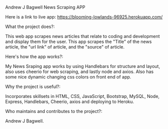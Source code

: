 Andrew J Bagwell News Scraping APP

Here is a link to live app: https://blooming-lowlands-96925.herokuapp.com/

What the project does?:

This web app scrapes news articles that relate to coding and development and display them for the user. This app scrapes the "Title" of the news article, the "url link" of article, and the "source" of article. 

Here's how the app works?:

My News Sraping app works by using Handlebars for structure and layout, also uses cheerio for web scraping, and lastly node and axios. 
Also has some nice dynamic changing css colors on front end of app.

Why the project is useful?:

Incorporates skillsets in HTML, CSS, JavaScript, Bootstrap, MySQL, Node, Express, Handlebars, Cheerio, axios and deploying to Heroku.

Who maintains and contributes to the project?:

Andrew J Bagwell.
